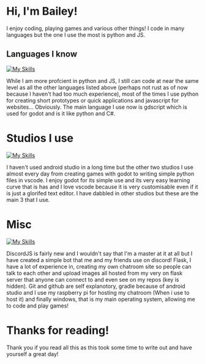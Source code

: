 # Hi, I'm Bailey!

I enjoy coding, playing games and various other things! I code in many languages but the one I use the most is python and JS.

## Languages I know
[![My Skills](https://skillicons.dev/icons?i=py,c,cs,js,html,css,lua,rust)](https://skillicons.dev)

While I am more profcient in python and JS, I still can code at near the same level as all the other languages listed above (perhaps not rust as of now because I haven't had too much experience), most of the times I use python for creating short prototypes or quick applications and javascript for websites... Obviously. The main language I use now is gdscript which is used for godot and is it like python and C#.

# Studios I use
[![My Skills](https://skillicons.dev/icons?i=androidstudio,vscode,godot)](https://skillicons.dev)

I haven't used android studio in a long time but the other two studios I use almost every day from creating games with godot to writing simple python files in vscode. I enjoy godot for its simple use and its very easy learning curve that is has and I love vscode because it is very customisable even if it is just a glorifed text editor. I have dabbled in other studios but these are the main 3 that I use.

# Misc
[![My Skills](https://skillicons.dev/icons?i=discordjs,flask,git,github,gradle,raspberrypi,windows)](https://skillicons.dev)

DiscordJS is fairly new and I wouldn't say that I'm a master at it at all but I have created a simple bot that me and my friends use on discord! Flask, I have a lot of experience in, creating my own chatroom site so people can talk to each other and upload images all hosted from my very on flask server that anyone can connect to and even see on my repos (key is hidden). Git and github are self explanotory, gradle because of android studio and I use my raspberry pi for hosting my chatroom (When i use to host it) and finally windows, that is my main operating system, allowing me to code and play games!

# Thanks for reading!

Thank you if you read all this as this took some time to write out and have yourself a great day!
